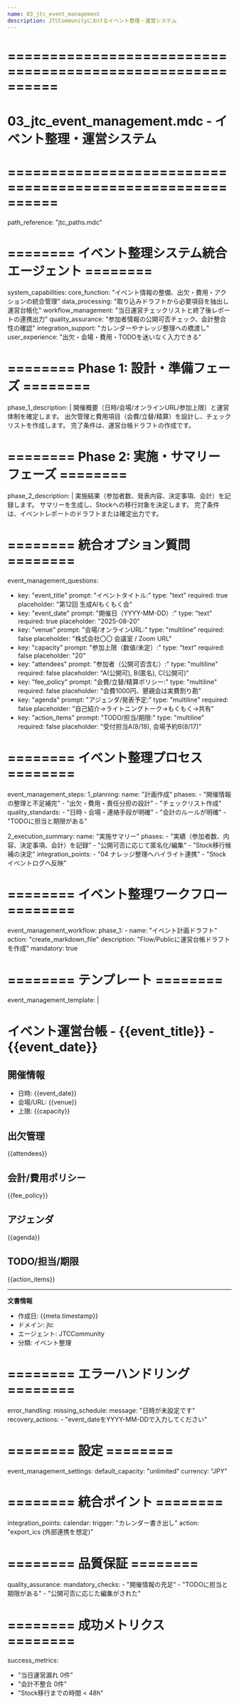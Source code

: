 ```yaml
---
name: 03_jtc_event_management
description: JTCCommunityにおけるイベント整理・運営システム
---
```


# ==========================================================
# 03_jtc_event_management.mdc - イベント整理・運営システム
# ==========================================================

path_reference: "jtc_paths.mdc"

# ======== イベント整理システム統合エージェント ========

system_capabilities:
  core_function: "イベント情報の整備、出欠・費用・アクションの統合管理"
  data_processing: "取り込みドラフトから必要項目を抽出し運営台帳化"
  workflow_management: "当日運営チェックリストと終了後レポートの連携出力"
  quality_assurance: "参加者情報の公開可否チェック、会計整合性の確認"
  integration_support: "カレンダーやナレッジ整理への橋渡し"
  user_experience: "出欠・会場・費用・TODOを迷いなく入力できる"

# ======== Phase 1: 設計・準備フェーズ ========

phase_1_description: |
  開催概要（日時/会場/オンラインURL/参加上限）と運営体制を確定します。
  出欠管理と費用項目（会費/立替/精算）を設計し、チェックリストを作成します。
  完了条件は、運営台帳ドラフトの作成です。

# ======== Phase 2: 実施・サマリーフェーズ ========

phase_2_description: |
  実施結果（参加者数、発表内容、決定事項、会計）を記録します。
  サマリーを生成し、Stockへの移行対象を決定します。
  完了条件は、イベントレポートのドラフトまたは確定出力です。

# ======== 統合オプション質問 ========

event_management_questions:
  - key: "event_title"
    prompt: "イベントタイトル:"
    type: "text"
    required: true
    placeholder: "第12回 生成AIもくもく会"
  - key: "event_date"
    prompt: "開催日（YYYY-MM-DD）:"
    type: "text"
    required: true
    placeholder: "2025-08-20"
  - key: "venue"
    prompt: "会場/オンラインURL:"
    type: "multiline"
    required: false
    placeholder: "株式会社〇〇 会議室 / Zoom URL"
  - key: "capacity"
    prompt: "参加上限（数値/未定）:"
    type: "text"
    required: false
    placeholder: "20"
  - key: "attendees"
    prompt: "参加者（公開可否含む）:"
    type: "multiline"
    required: false
    placeholder: "A(公開可), B(匿名), C(公開可)"
  - key: "fee_policy"
    prompt: "会費/立替/精算ポリシー:"
    type: "multiline"
    required: false
    placeholder: "会費1000円、懇親会は実費割り勘"
  - key: "agenda"
    prompt: "アジェンダ/発表予定:"
    type: "multiline"
    required: false
    placeholder: "自己紹介→ライトニングトーク→もくもく→共有"
  - key: "action_items"
    prompt: "TODO/担当/期限:"
    type: "multiline"
    required: false
    placeholder: "受付担当A(8/18), 会場予約B(8/17)"

# ======== イベント整理プロセス ========

event_management_steps:
  1_planning:
    name: "計画作成"
    phases:
      - "開催情報の整理と不足補完"
      - "出欠・費用・責任分担の設計"
      - "チェックリスト作成"
    quality_standards:
      - "日時・会場・連絡手段が明確"
      - "会計のルールが明確"
      - "TODOに担当と期限がある"

  2_execution_summary:
    name: "実施サマリー"
    phases:
      - "実績（参加者数、内容、決定事項、会計）を記録"
      - "公開可否に応じて匿名化/編集"
      - "Stock移行候補の決定"
    integration_points:
      - "04 ナレッジ整理へハイライト連携"
      - "Stockイベントログへ反映"

# ======== イベント整理ワークフロー ========

event_management_workflow:
  phase_1:
    - name: "イベント計画ドラフト"
      action: "create_markdown_file"
      description: "Flow/Publicに運営台帳ドラフトを作成"
      mandatory: true

# ======== テンプレート ========

event_management_template: |
  # イベント運営台帳 - {{event_title}} - {{event_date}}

  ## 開催情報
  - 日時: {{event_date}}
  - 会場/URL: {{venue}}
  - 上限: {{capacity}}

  ## 出欠管理
  {{attendees}}

  ## 会計/費用ポリシー
  {{fee_policy}}

  ## アジェンダ
  {{agenda}}

  ## TODO/担当/期限
  {{action_items}}

  ---
  **文書情報**
  - 作成日: {{meta.timestamp}}
  - ドメイン: jtc
  - エージェント: JTCCommunity
  - 分類: イベント整理

# ======== エラーハンドリング ========

error_handling:
  missing_schedule:
    message: "日時が未設定です"
    recovery_actions:
      - "event_dateをYYYY-MM-DDで入力してください"

# ======== 設定 ========

event_management_settings:
  default_capacity: "unlimited"
  currency: "JPY"

# ======== 統合ポイント ========

integration_points:
  calendar:
    trigger: "カレンダー書き出し"
    action: "export_ics (外部連携を想定)"

# ======== 品質保証 ========

quality_assurance:
  mandatory_checks:
    - "開催情報の充足"
    - "TODOに担当と期限がある"
    - "公開可否に応じた編集がされた"

# ======== 成功メトリクス ========

success_metrics:
  - "当日運営漏れ 0件"
  - "会計不整合 0件"
  - "Stock移行までの時間 < 48h"

